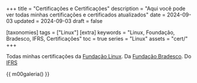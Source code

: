 +++
title = "Certificações e Certificações"
description = "Aqui você pode ver todas minhas certificações e certificados atualizados"
date = 2024-09-03
updated = 2024-09-03
draft = false

[taxonomies]
tags = ["Linux"]
[extra]
keywords = "Linux, Foundação, Bradesco, IFRS, Certificações"
toc = true
series = "Linux"
assets = "cert/"
+++

Todas minhas certificações da [Fundação Linux](https://trainingportal.linuxfoundation.org/).
Da [Fundação Bradesco](https://www.ev.org.br).
Do [IFRS](https://ifrs.edu.br)


{{ m00galeria() }}

